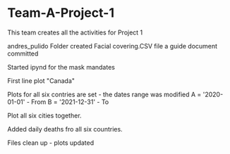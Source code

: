 # Team-A-Project-1
This team creates all the activities for Project 1

andres_pulido Folder created
Facial covering.CSV file a guide document committed 

Started ipynd for the mask mandates

First line plot "Canada"

Plots for all six contries are set - the dates range was modified 
A = '2020-01-01' - From 
B = '2021-12-31' - To


Plot all six cities together.

Added daily deaths fro all six countries.

Files clean up - plots updated